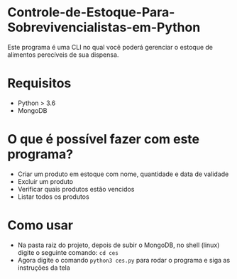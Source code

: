 # Controle-de-Estoque-Para-Sobrevivencialistas-em-Python

Este programa é uma CLI no qual você poderá gerenciar o estoque de alimentos perecíveis de sua dispensa.

# Requisitos
- Python > 3.6
- MongoDB

# O que é possível fazer com este programa?
- Criar um produto em estoque com nome, quantidade e data de validade
- Excluir um produto
- Verificar quais produtos estão vencidos
- Listar todos os produtos

# Como usar
- Na pasta raiz do projeto, depois de subir o MongoDB, no shell (linux) digite o seguinte comando: `cd ces`
- Agora digite o comando `python3 ces.py` para rodar o programa e siga as instruções da tela
